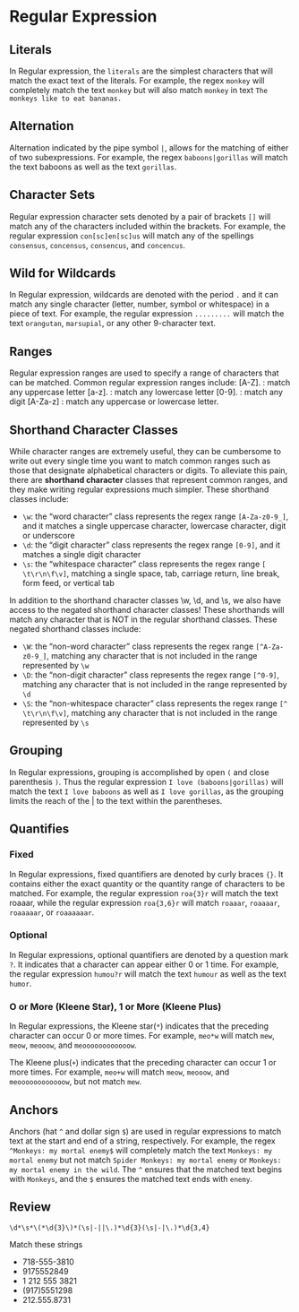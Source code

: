# Regular Expression

## Literals

In Regular expression, the `literals` are the simplest characters that will match the exact text of the literals. For example, the regex `monkey` will completely match the text `monkey` but will also match `monkey` in text `The monkeys like to eat bananas.`

## Alternation

Alternation indicated by the pipe symbol `|`, allows for the matching of either of two subexpressions. For example, the regex `baboons|gorillas` will match the text baboons as well as the text `gorillas`.

## Character Sets

Regular expression character sets denoted by a pair of brackets `[]` will match any of the characters included within the brackets. For example, the regular expression `con[sc]en[sc]us` will match any of the spellings `consensus`, `concensus`, `consencus`, and `concencus`.

## Wild for Wildcards

In Regular expression, wildcards are denoted with the period `.` and it can match any single character (letter, number, symbol or whitespace) in a piece of text. For example, the regular expression `.........` will match the text `orangutan`, `marsupial`, or any other 9-character text.

## Ranges

Regular expression ranges are used to specify a range of characters that can be matched. Common regular expression ranges include: [A-Z]. : match any uppercase letter [a-z]. : match any lowercase letter [0-9]. : match any digit [A-Za-z] : match any uppercase or lowercase letter.

## Shorthand Character Classes

While character ranges are extremely useful, they can be cumbersome to write out every single time you want to match common ranges such as those that designate alphabetical characters or digits. To alleviate this pain, there are **shorthand character** classes that represent common ranges, and they make writing regular expressions much simpler. These shorthand classes include:

- `\w`: the “word character” class represents the regex range `[A-Za-z0-9_]`, and it matches a single uppercase character, lowercase character, digit or underscore
- `\d`: the “digit character” class represents the regex range `[0-9]`, and it matches a single digit character
- `\s`: the “whitespace character” class represents the regex range `[ \t\r\n\f\v]`, matching a single space, tab, carriage return, line break, form feed, or vertical tab

In addition to the shorthand character classes \w, \d, and \s, we also have access to the negated shorthand character classes! These shorthands will match any character that is NOT in the regular shorthand classes. These negated shorthand classes include:

- `\W`: the “non-word character” class represents the regex range `[^A-Za-z0-9_]`, matching any character that is not included in the range represented by `\w`
- `\D`: the “non-digit character” class represents the regex range `[^0-9]`, matching any character that is not included in the range represented by `\d`
- `\S`: the “non-whitespace character” class represents the regex range `[^ \t\r\n\f\v]`, matching any character that is not included in the range represented by `\s`

## Grouping

In Regular expressions, grouping is accomplished by open `(` and close parenthesis `)`. Thus the regular expression `I love (baboons|gorillas)` will match the text `I love baboons` as well as `I love gorillas`, as the grouping limits the reach of the | to the text within the parentheses.

## Quantifies

### Fixed

In Regular expressions, fixed quantifiers are denoted by curly braces `{}`. It contains either the exact quantity or the quantity range of characters to be matched. For example, the regular expression `roa{3}r` will match the text roaaar, while the regular expression `roa{3,6}r` will match `roaaar`, `roaaaar`, `roaaaaar`, or `roaaaaaar`.

### Optional

In Regular expressions, optional quantifiers are denoted by a question mark `?`. It indicates that a character can appear either 0 or 1 time. For example, the regular expression `humou?r` will match the text `humour` as well as the text `humor`.

### O or More (Kleene Star), 1 or More (Kleene Plus)

In Regular expressions, the Kleene star(`*`) indicates that the preceding character can occur 0 or more times. For example, `meo*w` will match `mew`, `meow`, `meooow`, and `meoooooooooooow`.

The Kleene plus(`+`) indicates that the preceding character can occur 1 or more times. For example, `meo+w` will match `meow`, `meooow`, and `meoooooooooooow`, but not match `mew`.

## Anchors

Anchors (hat `^` and dollar sign `$`) are used in regular expressions to match text at the start and end of a string, respectively. For example, the regex `^Monkeys: my mortal enemy$` will completely match the text `Monkeys: my mortal enemy` but not match `Spider Monkeys: my mortal enemy` or `Monkeys: my mortal enemy in the wild`. The `^` ensures that the matched text begins with `Monkeys`, and the `$` ensures the matched text ends with `enemy`.

## Review

`\d*\s*\(*\d{3}\)*(\s|-||\.)*\d{3}(\s|-|\.)*\d{3,4}`

Match these strings

- 718-555-3810
- 9175552849
- 1 212 555 3821
- (917)5551298
- 212.555.8731
